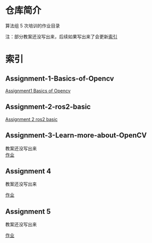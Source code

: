 
# 仓库简介
算法组 5 次培训的作业目录  

注：部分教案还没写出来，后续如果写出来了会更新[索引](#索引)
# 索引
## Assignment-1-Basics-of-Opencv
[Assignment1 Basics of Opencv](https://classroom.github.com/a/yKfgQOuv)
## Assignment-2-ros2-basic
[Assignment 2 ros2 basic](https://classroom.github.com/a/EnViJp7r)
## Assignment-3-Learn-more-about-OpenCV
教案还没写出来  
[作业](3/Assignment3-作业要求.md)
## Assignment 4
教案还没写出来  

[作业](4/Assignment4-作业要求.md)
## Assignment 5
教案还没写出来  

[作业](5/Assignment5-作业要求.md)